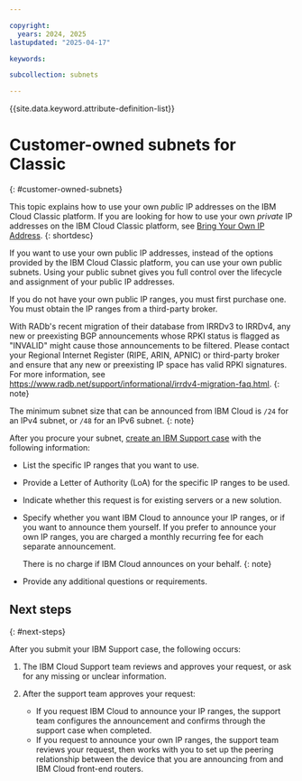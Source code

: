 ```yaml
---

copyright:
  years: 2024, 2025
lastupdated: "2025-04-17"

keywords:

subcollection: subnets

---
```


{{site.data.keyword.attribute-definition-list}}

# Customer-owned subnets for Classic
{: #customer-owned-subnets}

This topic explains how to use your own _public_ IP addresses on the IBM Cloud Classic platform. If you are looking for how to use your own _private_ IP addresses on the IBM Cloud Classic platform, see [Bring Your Own IP Address](/docs/solution-tutorials?topic=solution-tutorials-byoip).
{: shortdesc}

If you want to use your own public IP addresses, instead of the options provided by the IBM Cloud Classic platform, you can use your own public subnets. Using your public subnet gives you full control over the lifecycle and assignment of your public IP addresses.

If you do not have your own public IP ranges, you must first purchase one. You must obtain the IP ranges from a third-party broker. 

With RADb's recent migration of their database from IRRDv3 to IRRDv4, any new or preexisting BGP announcements whose RPKI status is flagged as "INVALID" might cause those announcements to be filtered. Please contact your Regional Internet Register (RIPE, ARIN, APNIC) or third-party broker and ensure that any new or preexisting IP space has valid RPKI signatures. For more information, see https://www.radb.net/support/informational/irrdv4-migration-faq.html.
{: note}

The minimum subnet size that can be announced from IBM Cloud is `/24` for an IPv4 subnet, or `/48` for an IPv6 subnet.
{: note}

After you procure your subnet, [create an IBM Support case](/docs/account?topic=account-open-case&interface=ui) with the following information:

* List the specific IP ranges that you want to use.
* Provide a Letter of Authority (LoA) for the specific IP ranges to be used.
* Indicate whether this request is for existing servers or a new solution.
* Specify whether you want IBM Cloud to announce your IP ranges, or if you want to announce them yourself. If you prefer to announce your own IP ranges, you are charged a monthly recurring fee for each separate announcement.

   There is no charge if IBM Cloud announces on your behalf.
   {: note}

* Provide any additional questions or requirements.

## Next steps
{: #next-steps}

After you submit your IBM Support case, the following occurs:

1. The IBM Cloud Support team reviews and approves your request, or ask for any missing or unclear information.
1. After the support team approves your request:

   * If you request IBM Cloud to announce your IP ranges, the support team configures the announcement and confirms through the support case when completed.
   * If you request to announce your own IP ranges, the support team reviews your request, then works with you to set up the peering relationship between the device that you are announcing from and IBM Cloud front-end routers.
